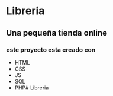 # Libreria
## Una pequeña tienda online

### este proyecto esta creado con
- HTML
- CSS
- JS
- SQL
- PHP# Libreria

